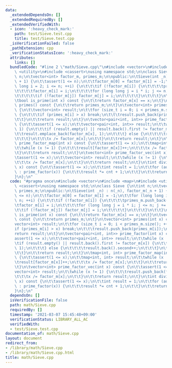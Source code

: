 ```yaml
---
data:
  _extendedDependsOn: []
  _extendedRequiredBy: []
  _extendedVerifiedWith:
  - icon: ':heavy_check_mark:'
    path: test/Sieve.test.cpp
    title: test/Sieve.test.cpp
  _isVerificationFailed: false
  _pathExtension: cpp
  _verificationStatusIcon: ':heavy_check_mark:'
  attributes:
    links: []
  bundledCode: "#line 2 \"math/Sieve.cpp\"\n#include <vector>\n#include <map>\n#include\
    \ <utility>\n#include <cassert>\nusing namespace std;\n\nclass Sieve {\n\tint\
    \ n;\n\tvector<int> factor_m, primes_m;\n\npublic:\n\tSieve(int _n) : n(_n), factor_m(_n\
    \ + 1) {\n\t\tassert(1 <= n);\n\t\tfactor_m[0] = factor_m[1] = -1;\n\t\tfor (long\
    \ long i = 2; i <= n; ++i) {\n\t\t\tif (!factor_m[i]) {\n\t\t\t\tprimes_m.push_back(i);\n\
    \t\t\t\tfactor_m[i] = i;\n\t\t\t\tfor (long long j = i * i; j <= n; j += i) {\n\
    \t\t\t\t\tif (!factor_m[j]) factor_m[j] = i;\n\t\t\t\t}\n\t\t\t}\n\t\t}\n\t}\n\
    \tbool is_prime(int x) const {\n\t\treturn factor_m[x] == x;\n\t}\n\tvector<int>\
    \ primes() const {\n\t\treturn primes_m;\n\t}\n\tvector<int> primes(int x) const\
    \ {\n\t\tvector<int> result;\n\t\tfor (size_t i = 0; i < primes_m.size(); ++i)\
    \ {\n\t\t\tif (primes_m[i] > x) break;\n\t\t\tresult.push_back(primes_m[i]);\n\
    \t\t}\n\t\treturn result;\n\t}\n\tvector<pair<int, int>> prime_factor(int x) const\
    \ {\n\t\tassert(1 <= x);\n\t\tvector<pair<int, int>> result;\n\t\twhile (x !=\
    \ 1) {\n\t\t\tif (result.empty() || result.back().first != factor_m[x]) {\n\t\t\
    \t\tresult.emplace_back(factor_m[x], 1);\n\t\t\t} else {\n\t\t\t\tresult.back().second++;\n\
    \t\t\t}\n\t\t\tx /= factor_m[x];\n\t\t}\n\t\treturn result;\n\t}\n\tmap<int, int>\
    \ prime_factor_map(int x) const {\n\t\tassert(1 <= x);\n\t\tmap<int, int> result;\n\
    \t\twhile (x != 1) {\n\t\t\tresult[factor_m[x]]++;\n\t\t\tx /= factor_m[x];\n\t\
    \t}\n\t\treturn result;\n\t}\n\tvector<int> prime_factor_vec(int x) const {\n\t\
    \tassert(1 <= x);\n\t\tvector<int> result;\n\t\twhile (x != 1) {\n\t\t\tresult.push_back(factor_m[x]);\n\
    \t\t\tx /= factor_m[x];\n\t\t}\n\t\treturn result;\n\t}\n\tint divisors_count(int\
    \ x) const {\n\t\tassert(1 <= x);\n\t\tint result = 1;\n\t\tfor (auto [elem, cnt]\
    \ : prime_factor(x)) {\n\t\t\tresult *= cnt + 1;\n\t\t}\n\t\treturn result;\n\t\
    }\n};\n"
  code: "#pragma once\n#include <vector>\n#include <map>\n#include <utility>\n#include\
    \ <cassert>\nusing namespace std;\n\nclass Sieve {\n\tint n;\n\tvector<int> factor_m,\
    \ primes_m;\n\npublic:\n\tSieve(int _n) : n(_n), factor_m(_n + 1) {\n\t\tassert(1\
    \ <= n);\n\t\tfactor_m[0] = factor_m[1] = -1;\n\t\tfor (long long i = 2; i <=\
    \ n; ++i) {\n\t\t\tif (!factor_m[i]) {\n\t\t\t\tprimes_m.push_back(i);\n\t\t\t\
    \tfactor_m[i] = i;\n\t\t\t\tfor (long long j = i * i; j <= n; j += i) {\n\t\t\t\
    \t\tif (!factor_m[j]) factor_m[j] = i;\n\t\t\t\t}\n\t\t\t}\n\t\t}\n\t}\n\tbool\
    \ is_prime(int x) const {\n\t\treturn factor_m[x] == x;\n\t}\n\tvector<int> primes()\
    \ const {\n\t\treturn primes_m;\n\t}\n\tvector<int> primes(int x) const {\n\t\t\
    vector<int> result;\n\t\tfor (size_t i = 0; i < primes_m.size(); ++i) {\n\t\t\t\
    if (primes_m[i] > x) break;\n\t\t\tresult.push_back(primes_m[i]);\n\t\t}\n\t\t\
    return result;\n\t}\n\tvector<pair<int, int>> prime_factor(int x) const {\n\t\t\
    assert(1 <= x);\n\t\tvector<pair<int, int>> result;\n\t\twhile (x != 1) {\n\t\t\
    \tif (result.empty() || result.back().first != factor_m[x]) {\n\t\t\t\tresult.emplace_back(factor_m[x],\
    \ 1);\n\t\t\t} else {\n\t\t\t\tresult.back().second++;\n\t\t\t}\n\t\t\tx /= factor_m[x];\n\
    \t\t}\n\t\treturn result;\n\t}\n\tmap<int, int> prime_factor_map(int x) const\
    \ {\n\t\tassert(1 <= x);\n\t\tmap<int, int> result;\n\t\twhile (x != 1) {\n\t\t\
    \tresult[factor_m[x]]++;\n\t\t\tx /= factor_m[x];\n\t\t}\n\t\treturn result;\n\
    \t}\n\tvector<int> prime_factor_vec(int x) const {\n\t\tassert(1 <= x);\n\t\t\
    vector<int> result;\n\t\twhile (x != 1) {\n\t\t\tresult.push_back(factor_m[x]);\n\
    \t\t\tx /= factor_m[x];\n\t\t}\n\t\treturn result;\n\t}\n\tint divisors_count(int\
    \ x) const {\n\t\tassert(1 <= x);\n\t\tint result = 1;\n\t\tfor (auto [elem, cnt]\
    \ : prime_factor(x)) {\n\t\t\tresult *= cnt + 1;\n\t\t}\n\t\treturn result;\n\t\
    }\n};\n"
  dependsOn: []
  isVerificationFile: false
  path: math/Sieve.cpp
  requiredBy: []
  timestamp: '2021-03-07 15:45:48+09:00'
  verificationStatus: LIBRARY_ALL_AC
  verifiedWith:
  - test/Sieve.test.cpp
documentation_of: math/Sieve.cpp
layout: document
redirect_from:
- /library/math/Sieve.cpp
- /library/math/Sieve.cpp.html
title: math/Sieve.cpp
---
```

